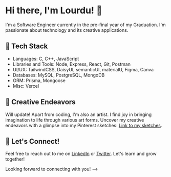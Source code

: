 # Hi there, I'm Lourdu! 👋

I'm a Software Engineer currently in the pre-final year of my Graduation. I'm passionate about technology and its creative applications. 

## 🔧 Tech Stack

- Languages: C, C++, JavaScript
- Libraries and Tools: Node, Express, React, Git, Postman
- UI/UX: TailwindCSS, DaisyUI, semanticUI, materialU, Figma, Canva
- Databases: MySQL, PostgreSQL, MongoDB
- ORM: Prisma, Mongoose
- Misc: Vercel
<!--
## 🚀 Projects
Will update!
<!--
- **[PixMorph](https://github.com/crystinameth/PixMorph)**: Led development of a SaaS AI image manipulation app, leveraging Next.js, Clerk for authentication, MongoDB, Cloudinary AI, and Stripe for seamless user experience and advanced image processing capabilities.
- **[neuroNest.ai](https://neuro-nest.vercel.app/)**: Platform to chat with AI companions modeled after famous personalities. Additionally allows premium users to create personalised AI characters as well.
- **[Movie Rating Website](https://movies-react-khaki.vercel.app/)**: Explore movies and TV shows with this React app. Fetches data from The Movie Database (TMDb). Built with: React Query, Typescript, Semantic UI, and React Toastify.
- **[Ecommerce Platform](https://github.com/crystinameth/ecommerce)**: Crafted an Ecommerce platform to streamline online shopping experiences. Stores user details, addresses, and orders. Features a user-friendly cart and product order list. Built with: GoLang, Gin/Gonic, JWT.
- **[Bookstore management](https://github.com/crystinameth/go-bookstore)**: Seamlessly manages book data with features for creation, retrieval, updating, and deletion. Built with: GoLang, Gorilla/Mux.
-->
## 🎨 Creative Endeavors
Will update!
Apart from coding, I'm also an artist. I find joy in bringing imagination to life through various art forms.
Uncover my creative endeavors with a glimpse into my Pinterest sketches: [Link to my sketches](https://in.pinterest.com/phoenix_cv/sketches/).

## 💬 Let's Connect!

Feel free to reach out to me on [LinkedIn](https://www.linkedin.com/in/shivi-mishra-2218a2223/) or [Twitter](https://twitter.com/iShiviMishra_). Let's learn and grow together!

Looking forward to connecting with you!
-->
